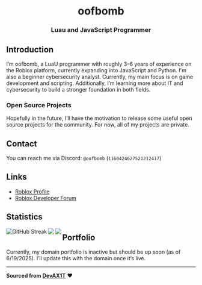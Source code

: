 <div align="center">
    <h1>oofbomb</h1>
    <h3><b>Luau and JavaScript Programmer</b></h3>
</div>

## Introduction
I’m oofbomb, a LuaU programmer with roughly 3–6 years of experience on the Roblox platform, currently expanding into JavaScript and Python. I'm also a beginner cybersecurity analyst. Currently, my main focus is on game development and scripting. Additionally, I’m learning more about IT and cybersecurity to build a stronger foundation in both fields.


### Open Source Projects
Hopefully in the future, I’ll have the motivation to release some useful open source projects for the community. For now, all of my projects are private.

## Contact
You can reach me via Discord: `@oofbomb` (`1160424627521212417`)

## Links
* [Roblox Profile](https://www.roblox.com/users/294476650/profile)
* [Roblox Developer Forum](https://devforum.roblox.com/u/smartabity1)

## Statistics
<img align="left" src="https://github-readme-streak-stats.herokuapp.com?user=meatballsong1&theme=dark" alt="GitHub Streak" />
<img align="left" src="https://github-readme-stats.vercel.app/api/top-langs/?username=meatballsong1&layout=compact&bg_color=00000000&text_color=808080&hide_border=true" />
<img align="left" src="https://github-readme-stats.vercel.app/api?username=meatballsong1&count_private=true&show_icons=true&bg_color=00000000&text_color=808080&hide_border=true" />

## Portfolio
Currently, my domain portfolio is inactive but should be up soon (as of 6/19/2025). I’ll update this with the domain once it’s live.

---

**Sourced from [DevAX1T](https://github.com/DevAX1T)** ❤️
